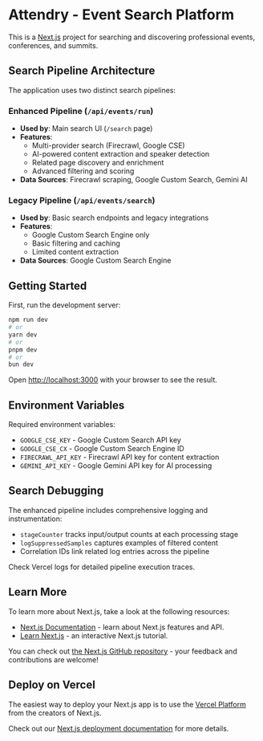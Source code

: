 # Attendry - Event Search Platform

This is a [Next.js](https://nextjs.org) project for searching and discovering professional events, conferences, and summits.

## Search Pipeline Architecture

The application uses two distinct search pipelines:

### Enhanced Pipeline (`/api/events/run`)
- **Used by**: Main search UI (`/search` page)
- **Features**: 
  - Multi-provider search (Firecrawl, Google CSE)
  - AI-powered content extraction and speaker detection
  - Related page discovery and enrichment
  - Advanced filtering and scoring
- **Data Sources**: Firecrawl scraping, Google Custom Search, Gemini AI

### Legacy Pipeline (`/api/events/search`)
- **Used by**: Basic search endpoints and legacy integrations
- **Features**: 
  - Google Custom Search Engine only
  - Basic filtering and caching
  - Limited content extraction
- **Data Sources**: Google Custom Search Engine

## Getting Started

First, run the development server:

```bash
npm run dev
# or
yarn dev
# or
pnpm dev
# or
bun dev
```

Open [http://localhost:3000](http://localhost:3000) with your browser to see the result.

## Environment Variables

Required environment variables:
- `GOOGLE_CSE_KEY` - Google Custom Search API key
- `GOOGLE_CSE_CX` - Google Custom Search Engine ID
- `FIRECRAWL_API_KEY` - Firecrawl API key for content extraction
- `GEMINI_API_KEY` - Google Gemini API key for AI processing

## Search Debugging

The enhanced pipeline includes comprehensive logging and instrumentation:
- `stageCounter` tracks input/output counts at each processing stage
- `logSuppressedSamples` captures examples of filtered content
- Correlation IDs link related log entries across the pipeline

Check Vercel logs for detailed pipeline execution traces.

## Learn More

To learn more about Next.js, take a look at the following resources:

- [Next.js Documentation](https://nextjs.org/docs) - learn about Next.js features and API.
- [Learn Next.js](https://nextjs.org/learn) - an interactive Next.js tutorial.

You can check out [the Next.js GitHub repository](https://github.com/vercel/next.js) - your feedback and contributions are welcome!

## Deploy on Vercel

The easiest way to deploy your Next.js app is to use the [Vercel Platform](https://vercel.com/new?utm_medium=default-template&filter=next.js&utm_source=create-next-app&utm_campaign=create-next-app-readme) from the creators of Next.js.

Check out our [Next.js deployment documentation](https://nextjs.org/docs/app/building-your-application/deploying) for more details.
